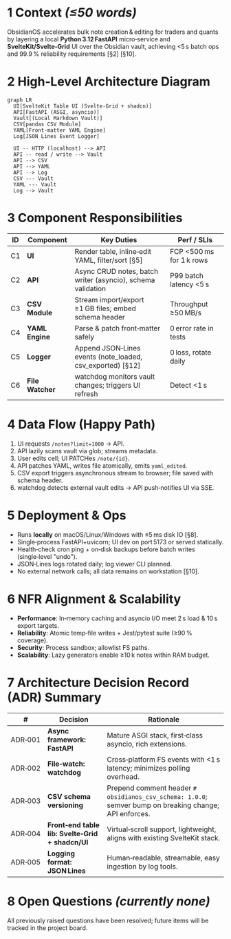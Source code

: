 # 1 Context  *(≤50 words)*

ObsidianOS accelerates bulk note creation & editing for traders and quants by layering a local **Python 3.12 FastAPI** micro‑service and **SvelteKit/Svelte‑Grid** UI over the Obsidian vault, achieving <5 s batch ops and 99.9 % reliability requirements \[§2] \[§10].

# 2 High‑Level Architecture Diagram

```mermaid
graph LR
  UI[SvelteKit Table UI (Svelte‑Grid + shadcn)]
  API[FastAPI (ASGI, asyncio)]
  Vault[(Local Markdown Vault)]
  CSV[pandas CSV Module]
  YAML[Front‑matter YAML Engine]
  Log[JSON Lines Event Logger]

  UI -- HTTP (localhost) --> API
  API -- read / write --> Vault
  API --> CSV
  API --> YAML
  API --> Log
  CSV --- Vault
  YAML --- Vault
  Log --> Vault
```

# 3 Component Responsibilities

| ID | Component        | Key Duties                                                    | Perf / SLIs              |
| -- | ---------------- | ------------------------------------------------------------- | ------------------------ |
| C1 | **UI**           | Render table, inline‑edit YAML, filter/sort \[§5]             | FCP <500 ms for 1 k rows |
| C2 | **API**          | Async CRUD notes, batch writer (asyncio), schema validation   | P99 batch latency <5 s   |
| C3 | **CSV Module**   | Stream import/export ≥1 GB files; embed schema header         | Throughput ≥50 MB/s      |
| C4 | **YAML Engine**  | Parse & patch front‑matter safely                             | 0 error rate in tests    |
| C5 | **Logger**       | Append JSON‑Lines events (note\_loaded, csv\_exported) \[§12] | 0 loss, rotate daily     |
| C6 | **File Watcher** | watchdog monitors vault changes; triggers UI refresh          | Detect <1 s              |

# 4 Data Flow (Happy Path)

1. UI requests `/notes?limit=1000` → API.
2. API lazily scans vault via glob; streams metadata.
3. User edits cell; UI PATCHes `/note/{id}`.
4. API patches YAML, writes file atomically, emits `yaml_edited`.
5. CSV export triggers asynchronous stream to browser; file saved with schema header.
6. watchdog detects external vault edits → API push‑notifies UI via SSE.

# 5 Deployment & Ops

* Runs **locally** on macOS/Linux/Windows with ≤5 ms disk IO \[§8].
* Single‑process FastAPI+uvicorn; UI dev on port 5173 or served statically.
* Health‑check cron ping + on‑disk backups before batch writes (single‑level "undo").
* JSON‑Lines logs rotated daily; log viewer CLI planned.
* No external network calls; all data remains on workstation \[§10].

# 6 NFR Alignment & Scalability

* **Performance**: In‑memory caching and asyncio I/O meet 2 s load & 10 s export targets.
* **Reliability**: Atomic temp‑file writes + Jest/pytest suite (≥90 % coverage).
* **Security**: Process sandbox; allowlist FS paths.
* **Scalability**: Lazy generators enable ≥10 k notes within RAM budget.

# 7 Architecture Decision Record (ADR) Summary

| #       | Decision                                         | Rationale                                                                                              |
| ------- | ------------------------------------------------ | ------------------------------------------------------------------------------------------------------ |
| ADR‑001 | **Async framework: FastAPI**                     | Mature ASGI stack, first‑class asyncio, rich extensions.                                               |
| ADR‑002 | **File‑watch: watchdog**                         | Cross‑platform FS events with <1 s latency; minimizes polling overhead.                                |
| ADR‑003 | **CSV schema versioning**                        | Prepend comment header `# obsidianos_csv_schema: 1.0.0`; semver bump on breaking change; API enforces. |
| ADR‑004 | **Front‑end table lib: Svelte‑Grid + shadcn/UI** | Virtual‑scroll support, lightweight, aligns with existing SvelteKit stack.                             |
| ADR‑005 | **Logging format: JSON Lines**                   | Human‑readable, streamable, easy ingestion by log tools.                                               |

# 8 Open Questions  *(currently none)*

All previously raised questions have been resolved; future items will be tracked in the project board.

